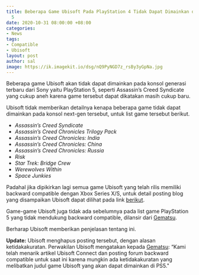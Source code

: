 ```yaml
---
title: Beberapa Game Ubisoft Pada PlayStation 4 Tidak Dapat Dimainkan di PlayStation
  5
date: 2020-10-31 08:00:00 +08:00
categories:
- News
tags:
- Compatible
- Ubisoft
layout: post
author: sal
image: https://ik.imagekit.io/dsg/nQ9PyNGD7z_rsBy3yGpNa.jpg
---
```


Beberapa game Ubisoft akan tidak dapat dimainkan pada konsol generasi terbaru dari Sony yaitu PlayStation 5, seperti Assassin’s Creed Syndicate yang cukup aneh karena game tersebut dapat dikatakan masih cukup baru.

Ubisoft tidak memberikan detailnya kenapa beberapa game tidak dapat dimainkan pada konsol next-gen tersebut, untuk list game tersebut berikut.

* _Assassin’s Creed Syndicate_
* _Assassin’s Creed Chronicles Trilogy Pack_
* _Assassin’s Creed Chronicles: India_
* _Assassin’s Creed Chronicles: China_
* _Assassin’s Creed Chronicles: Russia_
* _Risk_
* _Star Trek: Bridge Crew_
* _Werewolves Within_
* _Space Junkies_

Padahal jika dipikirkan lagi semua game Ubisoft yang telah rilis memiliki backward compatible dengan Xbox Series X/S, untuk detail posting blog yang disampaikan Ubisoft dapat dilihat pada link [berikut](https://ubisoftconnect.com/en-US/news/ignt.23726/all-you-need-to-know-on-cross-progression-and-cross-play-with-ubisoft-connect).

Game-game Ubisoft juga tidak ada sebelumnya pada list game PlayStation 5 yang tidak mendukung backward compatible, dilansir dari [Gematsu](https://www.gematsu.com/2020/10/assassins-creed-syndicate-assassins-creed-chronicles-series-not-backward-compatible-on-ps5).

Berharap Ubisoft memberikan penjelasan tentang ini.

**Update:** Ubisoft menghapus posting tersebut, dengan alasan ketidakakuratan. Perwakilan Ubisoft mengatakan kepada [Gematsu](https://twitter.com/gematsucom/status/1322327097357045760): “Kami telah menarik artikel Ubisoft Connect dan posting forum backward compatible untuk saat ini karena mungkin ada ketidakakuratan yang melibatkan judul game Ubisoft yang akan dapat dimainkan di PS5."